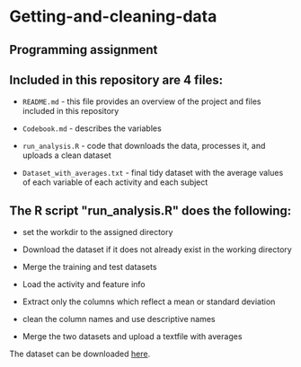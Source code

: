 # Getting-and-cleaning-data
## Programming assignment

## Included in this repository are **4** files:

- `README.md` - this file provides an overview of the project and files included in this repository

- `Codebook.md` - describes the variables

- `run_analysis.R` - code that downloads the data, processes it, and uploads a clean dataset

- `Dataset_with_averages.txt` - final tidy dataset with the average values of each variable of each activity and each subject

## The R script "run_analysis.R" does the following:

- set the workdir to the assigned directory

- Download the dataset if it does not already exist in the working directory

- Merge the training and test datasets

- Load the activity and feature info

- Extract only the columns which reflect a mean or standard deviation

- clean the column names and use descriptive names

- Merge the two datasets and upload a textfile with averages

The dataset can be downloaded [here](https://d396qusza40orc.cloudfront.net/getdata%2Fprojectfiles%2FUCI%20HAR%20Dataset.zip). 

